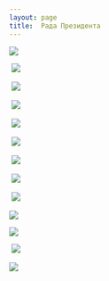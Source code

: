 ```yaml
---
layout: page
title:  Рада Президента
---
```

![](/assets/tiger-1458064219.jpg)

 ![](/assets/tiger-1458064245.jpg)

 ![](/assets/tiger-1458064271.jpg)

 ![](/assets/tiger-1458064300.jpg)

 ![](/assets/tiger-1458064328.jpg)

 ![](/assets/tiger-1458064356.jpg)

 ![](/assets/tiger-1458064381.jpg)

 ![](/assets/tiger-1458064405.jpg)

 ![](/assets/tiger-1458064435.jpg)

![](/assets/tiger-1458064474.jpg)

![](/assets/tiger-1458064501.jpg)

 ![](/assets/tiger-1458064531.jpg)

![](/assets/tiger-1458064557.jpg)